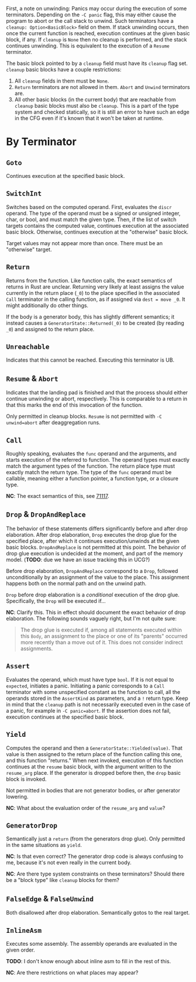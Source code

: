 First, a note on unwinding: Panics may occur during the execution of some terminators. Depending on
the `-C panic` flag, this may either cause the program to abort or the call stack to unwind. Such
terminators have a `cleanup: Option<BasicBlock>` field on them. If stack unwinding occurs, then once
the current function is reached, execution continues at the given basic block, if any. If `cleanup`
is `None` then no cleanup is performed, and the stack continues unwinding. This is equivalent to the
execution of a `Resume` terminator.

The basic block pointed to by a `cleanup` field must have its `cleanup` flag set. `cleanup` basic
blocks have a couple restrictions:
 1. All `cleanup` fields in them must be `None`.
 2. `Return` terminators are not allowed in them. `Abort` and `Unwind` terminators are.
 3. All other basic blocks (in the current body) that are reachable from `cleanup` basic blocks must
    also be `cleanup`. This is a part of the type system and checked statically, so it is still an
    error to have such an edge in the CFG even if it's known that it won't be taken at runtime.

# By Terminator

## `Goto`

Continues execution at the specified basic block.

## `SwitchInt`

Switches based on the computed operand. First, evaluates the `discr` operand. The type of the
operand must be a signed or unsigned integer, char, or bool, and must match the given type. Then, if
the list of switch targets contains the computed value, continues execution at the associated basic
block. Otherwise, continues execution at the "otherwise" basic block.

Target values may not appear more than once. There must be an "otherwise" target.

## `Return`

Returns from the function. Like function calls, the exact semantics of returns in Rust are unclear.
Returning very likely at least assigns the value currently in the return place (`_0`) to the place
specified in the associated `Call` terminator in the calling function, as if assigned via
`dest = move _0`. It might additionally do other things.

If the body is a generator body, this has slightly different semantics; it instead causes a
`GeneratorState::Returned(_0)` to be created (by reading `_0`) and assigned to the return place.

## `Unreachable`

Indicates that this cannot be reached. Executing this terminator is UB.

## `Resume` & `Abort`

Indicates that the landing pad is finished and that the process should either continue unwinding or
abort, respectively. This is comparable to a return in that this marks the end of this invocation of
the function.

Only permitted in cleanup blocks. `Resume` is not permitted with `-C unwind=abort` after
deaggregation runs.

## `Call`

Roughly speaking, evaluates the `func` operand and the arguments, and starts execution of the
referred to function. The operand types must exactly match the argument types of the function. The
return place type must exactly match the return type. The type of the `func` operand must be
callable, meaning either a function pointer, a function type, or a closure type.

**NC**: The exact semantics of this, see [71117][71117].

[71117]: https://github.com/rust-lang/rust/issues/71117

## `Drop` & `DropAndReplace`

The behavior of these statements differs significantly before and after drop elaboration. After drop
elaboration, `Drop` executes the drop glue for the specified place, after which it continues
execution/unwinds at the given basic blocks. `DropAndReplace` is not permitted at this point. The
behavior of drop glue execution is undecided at the moment, and part of the memory model. (**TODO**:
due we have an issue tracking this in UCG?)

Before drop elaboration, `DropAndReplace` correspond to a `Drop`, followed unconditionally by an
assignment of the value to the place. This assignment happens both on the normal path and on the
unwind path.

`Drop` before drop elaboration is a *conditional* execution of the drop glue. Specifically, the
`Drop` will be executed if...

**NC**: Clarify this. This in effect should document the exact behavior of drop elaboration. The
following sounds vaguely right, but I'm not quite sure:

> The drop glue is executed if, among all statements executed within this `Body`, an assignment to
> the place or one of its "parents" occurred more recently than a move out of it. This does not
> consider indirect assignments.

## `Assert`

Evaluates the operand, which must have type `bool`. If it is not equal to `expected`, initiates a
panic. Initiating a panic corresponds to a `Call` terminator with some unspecified constant as the
function to call, all the operands stored in the `AssertKind` as parameters, and a `!` return type.
Keep in mind that the `cleanup` path is not necessarily executed even in the case of a panic, for
example in `-C panic=abort`. If the assertion does not fail, execution continues at the specified
basic block.

## `Yield`

Computes the operand and then a `GeneratorState::Yielded(value)`. That value is then assigned to the
return place of the function calling this one, and this function "returns." When next invoked,
execution of this function continues at the `resume` basic block, with the argument written to the
`resume_arg` place. If the generator is dropped before then, the `drop` basic block is invoked.

Not permitted in bodies that are not generator bodies, or after generator lowering.

**NC**: What about the evaluation order of the `resume_arg` and `value`?

## `GeneratorDrop`

Semantically just a `return` (from the generators drop glue). Only permitted in the same situations
as `yield`.

**NC**: Is that even correct? The generator drop code is always confusing to me, because it's not
even really in the current body.

**NC**: Are there type system constraints on these terminators? Should there be a "block type" like
`cleanup` blocks for them?

## `FalseEdge` & `FalseUnwind`

Both disallowed after drop elaboration. Semantically gotos to the real target.

## `InlineAsm`

Executes some assembly. The assembly operands are evaluated in the given order.

**TODO**: I don't know enough about inline asm to fill in the rest of this.

**NC**: Are there restrictions on what places may appear?

